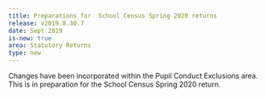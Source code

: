 ```yaml
---
title: Preparations for  School Census Spring 2020 returns
release: v2019.8.30.7
date: Sept 2019
is-new: true
area: Statutory Returns
type: new
---
```


Changes have been incorporated within the Pupil Conduct Exclusions area. This is in preparation for the School Census Spring 2020 return.
